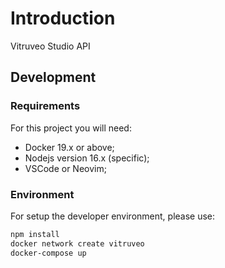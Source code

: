 # Introduction

Vitruveo Studio API

## Development

### Requirements

For this project you will need:

- Docker 19.x or above;
- Nodejs version 16.x (specific);
- VSCode or Neovim;


### Environment

For setup the developer environment, please use: 

```sh
npm install
docker network create vitruveo
docker-compose up
```



